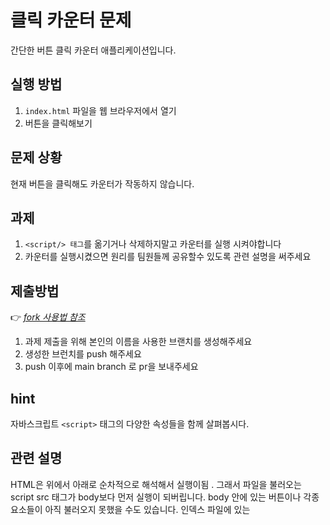 # 클릭 카운터 문제

간단한 버튼 클릭 카운터 애플리케이션입니다.

## 실행 방법

1. `index.html` 파일을 웹 브라우저에서 열기
2. 버튼을 클릭해보기

## 문제 상황

현재 버튼을 클릭해도 카운터가 작동하지 않습니다.

## 과제 
1. `<script/> 태그`를 옮기거나 삭제하지말고 카운터를 실행 시켜야합니다 
2. 카운터를 실행시켰으면 원리를 팀원들께 공유할수 있도록 관련 설명을 써주세요 

## 제출방법 
👉 [*fork 사용법 참조*](https://www.notion.so/fork-24777fcef9d380d0b78bf8538f337fff)
1. 과제 제출을 위해 본인의 이름을 사용한 브랜치를 생성해주세요
2. 생성한 브런치를 push 해주세요 
3. push 이후에 main branch 로 pr을 보내주세요

## hint 
자바스크립트 `<script>` 태그의 다양한 속성들을 함께 살펴봅시다.

## 관련 설명
HTML은 위에서 아래로 순차적으로 해석해서 실행이됨 .
그래서 파일을 불러오는 script src 태그가 body보다 먼저 실행이 되버립니다.
body 안에 있는 버튼이나 각종 요소들이 아직 불러오지 못했을 수도 있습니다.
인덱스 파일에 있는 <script> 태그를 움직일수 없으니 자바스크립트 파일에 HTML이 모두 로드된 후 실행되는 문구를 추가합니다.
그래서 "counter.js" 파일에 "
window.addEventListener('DOMContentLoaded', function () {
      // HTML이 모두 로드된 후 실행됨
});

이렇게 추가를 한후 실행을 하게되면 <script> 태그가 어디있든지 상관없이 카운터가 정상적으로 작동됩니다.


